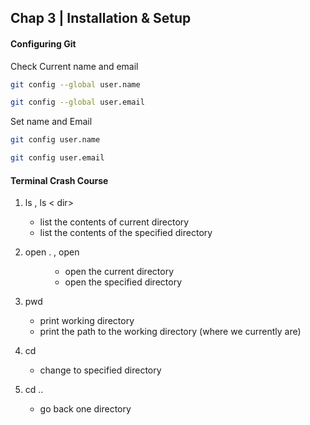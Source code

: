 ## Chap 3 | Installation & Setup 

#### Configuring Git 

Check Current name and  email 

```bash
git config --global user.name

git config --global user.email
```

Set name and Email 

```bash
git config user.name

git config user.email
```

#### Terminal Crash Course

1. ls , ls < dir>
   - list the contents of current directory
   - list the contents of the specified directory 

2. open . , open <dir>
   - open the current directory 
   - open the specified directory 

3. pwd 
   - print working directory 
   - print the path to the working directory (where we currently are)

4. cd  <directory>
   - change to specified directory 

5. cd .. 
   - go back one directory 

